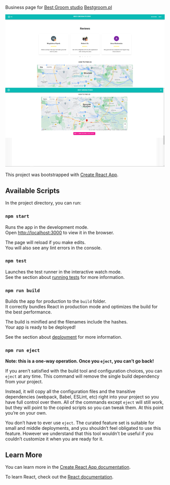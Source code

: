 Business page for [Best Groom studio]((https://www.google.com/maps/place/BEST+GROOM+STUDIO/@51.0837168,17.0384186,19z/data=!3m1!4b1!4m6!3m5!1s0x470fc2f7c44f30b1:0xfa473c5008e1f423!8m2!3d51.0837168!4d17.0384186!16s%2Fg%2F11f01qx71q?hl=ru-RU&entry=ttu&g_ep=EgoyMDI1MDMxOS4yIKXMDSoASAFQAw%3D%3D))
[Bestgroom.pl]((https://bonuseto.github.io/petgroom_salon/))

![Image Alt Text](salonpic.png)
![Image Alt Text](mapcomp.png)

This project was bootstrapped with [Create React App](https://github.com/facebook/create-react-app).

## Available Scripts

In the project directory, you can run:

### `npm start`

Runs the app in the development mode.\
Open [http://localhost:3000](http://localhost:3000) to view it in the browser.

The page will reload if you make edits.\
You will also see any lint errors in the console.

### `npm test`

Launches the test runner in the interactive watch mode.\
See the section about [running tests](https://facebook.github.io/create-react-app/docs/running-tests) for more information.

### `npm run build`

Builds the app for production to the `build` folder.\
It correctly bundles React in production mode and optimizes the build for the best performance.

The build is minified and the filenames include the hashes.\
Your app is ready to be deployed!

See the section about [deployment](https://facebook.github.io/create-react-app/docs/deployment) for more information.

### `npm run eject`

**Note: this is a one-way operation. Once you `eject`, you can’t go back!**

If you aren’t satisfied with the build tool and configuration choices, you can `eject` at any time. This command will remove the single build dependency from your project.

Instead, it will copy all the configuration files and the transitive dependencies (webpack, Babel, ESLint, etc) right into your project so you have full control over them. All of the commands except `eject` will still work, but they will point to the copied scripts so you can tweak them. At this point you’re on your own.

You don’t have to ever use `eject`. The curated feature set is suitable for small and middle deployments, and you shouldn’t feel obligated to use this feature. However we understand that this tool wouldn’t be useful if you couldn’t customize it when you are ready for it.

## Learn More

You can learn more in the [Create React App documentation](https://facebook.github.io/create-react-app/docs/getting-started).

To learn React, check out the [React documentation](https://reactjs.org/).
